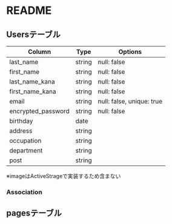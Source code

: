 # README

## Usersテーブル

|Column             |Type   |Options                   |
|-------------------|-------|--------------------------|
|last_name          |string |null: false               |
|first_name         |string |null: false               |
|last_name_kana     |string |null: false               |
|first_name_kana    |string |null: false               |
|email              |string |null: false, unique: true |
|encrypted_password |string |null: false               |
|birthday           |date   |                          |
|address            |string |                          |
|occupation         |string |                          |
|department         |string |                          |
|post               |string |                          |

※imageはActiveStrageで実装するため含まない
### Association

## pagesテーブル
